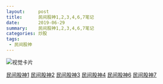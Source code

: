 ```yaml
---
layout:     post
title:      民间股神1,2,3,4,6,7笔记
date:       2019-06-29
summary:    民间股神1,2,3,4,6,7笔记
categories: 炒股
tags:
 - 民间股神
---
```


![视觉卡片][1]

<a target="_blank" href="https://github.com/3xp10it/books/blob/master/%E6%B0%91%E9%97%B4%E8%82%A1%E7%A5%9E1-15%E4%BD%8D%E8%82%A1%E6%9E%97%E9%AB%98%E7%89%A9%E8%B5%A2%E9%92%B1%E7%A7%98%E6%8B%9B%E5%A4%A7%E7%89%B9%E5%86%99.pdf">民间股神1</a>
<a target="_blank" href="https://github.com/3xp10it/books/blob/master/%E6%B0%91%E9%97%B4%E8%82%A1%E7%A5%9E2-%E5%8D%81%E5%A4%A7%E8%82%A1%E6%9E%97%E9%AB%98%E6%89%8B%E8%B5%A2%E9%92%B1%E7%A7%98%E6%8B%9B%E5%A4%A7%E7%89%B9%E5%86%99.pdf">民间股神2</a>
<a target="_blank" href="https://github.com/3xp10it/books/blob/master/%E6%B0%91%E9%97%B4%E8%82%A1%E7%A5%9E3-%E5%85%AB%E5%A4%A7%E8%82%A1%E6%9E%97%E9%AB%98%E6%89%8B%E8%B5%A2%E9%92%B1%E7%A7%98%E6%8B%9B%E5%A4%A7%E7%89%B9%E5%86%99.pdf">民间股神3</a>
<a target="_blank" href="https://github.com/3xp10it/books/blob/master/%E6%B0%91%E9%97%B4%E8%82%A1%E7%A5%9E4-%E4%B9%9D%E5%A4%A7%E8%82%A1%E6%9E%97%E9%AB%98%E6%89%8B%E8%B5%A2%E9%92%B1%E7%A7%98%E6%8B%9B%E5%A4%A7%E7%89%B9%E5%86%99.pdf">民间股神4</a>
<a target="_blank" href="https://github.com/3xp10it/books/blob/master/%E6%B0%91%E9%97%B4%E8%82%A1%E7%A5%9E6-%E8%82%A1%E5%B8%82%E5%A5%87%E4%BA%BA%E9%89%B4%E8%82%A1%E5%AF%86%E7%A0%81.pdf">民间股神6</a>
<a target="_blank" href="https://github.com/3xp10it/books/blob/master/%E6%B0%91%E9%97%B4%E8%82%A1%E7%A5%9E7-%E8%8D%89%E6%A0%B9%E8%8B%B1%E6%9D%B0%E6%83%8A%E4%B8%96%E5%A5%87%E8%BF%B9.pdf">民间股神7</a>

[1]: https://raw.githubusercontent.com/3xp10it/pic/master/民间股神.png
